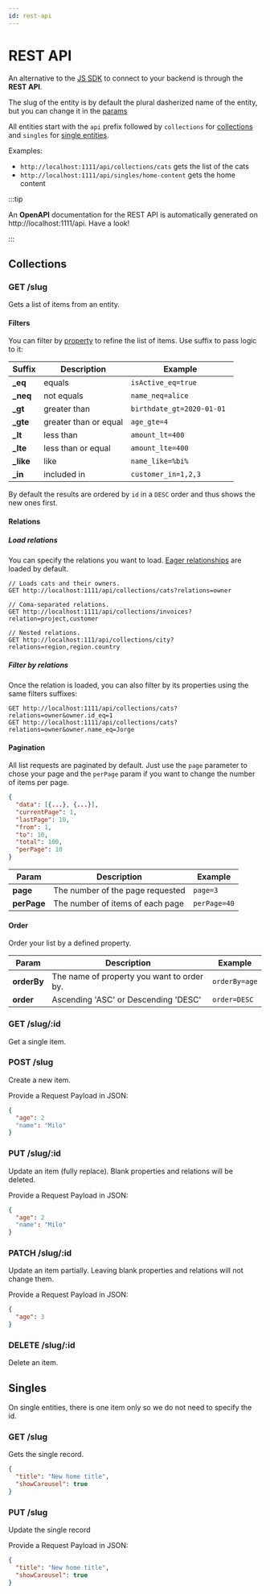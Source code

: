 ```yaml
---
id: rest-api
---
```


# REST API

An alternative to the [JS SDK](javascript-sdk.md) to connect to your backend is through the **REST API**.

The slug of the entity is by default the plural dasherized name of the entity, but you can change it in the [params](entities.md#collection-entity-params)

All entities start with the `api` prefix followed by `collections` for [collections](#collections) and `singles` for [single entities](#singles).

Examples:

- `http://localhost:1111/api/collections/cats` gets the list of the cats
- `http://localhost:1111/api/singles/home-content` gets the home content

:::tip

An **OpenAPI** documentation for the REST API is automatically generated on http://localhost:1111/api. Have a look!

:::

## Collections

### GET /slug

Gets a list of items from an entity.

#### Filters

You can filter by [property](properties.md) to refine the list of items. Use suffix to pass logic to it:

| Suffix     | Description           | Example                    |
| ---------- | --------------------- | -------------------------- |
| **\_eq**   | equals                | `isActive_eq=true`         |
| **\_neq**  | not equals            | `name_neq=alice`           |
| **\_gt**   | greater than          | `birthdate_gt=2020-01-01 ` |
| **\_gte**  | greater than or equal | `age_gte=4`                |
| **\_lt**   | less than             | `amount_lt=400`            |
| **\_lte**  | less than or equal    | `amount_lte=400`           |
| **\_like** | like                  | `name_like=%bi%`           |
| **\_in**   | included in           | `customer_in=1,2,3`        |

By default the results are ordered by `id` in a `DESC` order and thus shows the new ones first.

#### Relations

##### Load relations

You can specify the relations you want to load. [Eager relationships](relations.md#relation-params) are loaded by default.

```http
// Loads cats and their owners.
GET http://localhost:1111/api/collections/cats?relations=owner

// Coma-separated relations.
GET http://localhost:1111/api/collections/invoices?relation=project,customer

// Nested relations.
GET http://localhost:111/api/collections/city?relations=region,region.country
```

##### Filter by relations

Once the relation is loaded, you can also filter by its properties using the same filters suffixes:

```http
GET http://localhost:1111/api/collections/cats?relations=owner&owner.id_eq=1
GET http://localhost:1111/api/collections/cats?relations=owner&owner.name_eq=Jorge
```

#### Pagination

All list requests are paginated by default. Just use the `page` parameter to chose your page and the `perPage` param if you want to change the number of items per page.

```json title="Response format"
{
  "data": [{...}, {...}],
  "currentPage": 1,
  "lastPage": 10,
  "from": 1,
  "to": 10,
  "total": 100,
  "perPage": 10
}
```

| Param       | Description                      | Example      |
| ----------- | -------------------------------- | ------------ |
| **page**    | The number of the page requested | `page=3`     |
| **perPage** | The number of items of each page | `perPage=40` |

#### Order

Order your list by a defined property.

| Param       | Description                                | Example       |
| ----------- | ------------------------------------------ | ------------- |
| **orderBy** | The name of property you want to order by. | `orderBy=age` |
| **order**   | Ascending 'ASC' or Descending 'DESC'       | `order=DESC`  |

### GET /slug/\:id

Get a single item.

### POST /slug

Create a new item.

Provide a Request Payload in JSON:

```json title="Request body"
{
  "age": 2
  "name": "Milo"
}
```

### PUT /slug/\:id

Update an item (fully replace). Blank properties and relations will be deleted.

Provide a Request Payload in JSON:

```json title="Request body"
{
  "age": 2
  "name": "Milo"
}
```

### PATCH /slug/\:id

Update an item partially. Leaving blank properties and relations will not change them.

Provide a Request Payload in JSON:

```json title="Request body"
{
  "age": 3
}
```

### DELETE /slug/\:id

Delete an item.

## Singles

On single entities, there is one item only so we do not need to specify the id.

### GET /slug

Gets the single record.

```json title="Response format"
{
  "title": "New home title",
  "showCarousel": true
}
```

### PUT /slug

Update the single record

Provide a Request Payload in JSON:

```json title="Request body"
{
  "title": "New home title",
  "showCarousel": true
}
```
